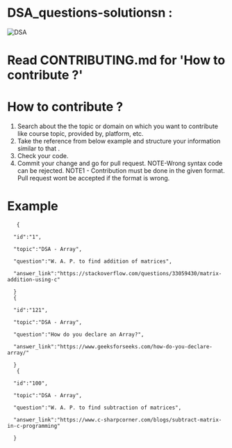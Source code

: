 # DSA_questions-solutionsn :
![DSA](https://user-images.githubusercontent.com/112325374/192339462-5fd11a63-444e-4494-89db-200ebb5872ec.gif)
# Read CONTRIBUTING.md for 'How to contribute ?'
# How to contribute ?

1.	Search about the the topic or domain on which you want to  contribute like course topic, provided by, platform, etc.
2.	Take the reference from below example and structure your  information similar to that .
3.	Check your code.
4.	Commit your change and go for pull request.
NOTE-Wrong syntax code can be rejected.
NOTE1 - Contribution must be done in the given format. Pull request wont be accepted if the format is wrong.
# Example



       {
      
      "id":"1",
      
      "topic":"DSA - Array",
      
      "question":"W. A. P. to find addition of matrices",
      
      "answer_link":"https://stackoverflow.com/questions/33059430/matrix-addition-using-c"
      
      }
      {
      
      "id":"121",
      
      "topic":"DSA - Array",
      
      "question":"How do you declare an Array?",
      
      "answer_link":"https://www.geeksforseeks.com/how-do-you-declare-array/"
      
      }
       {
      
      "id":"100",
      
      "topic":"DSA - Array",
      
      "question":"W. A. P. to find subtraction of matrices",
      
      "answer_link":"https://www.c-sharpcorner.com/blogs/subtract-matrix-in-c-programming"
      
      }

